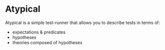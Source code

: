 
# Atypical

Atypical is a simple test-runner that allows you to describe tests in terms of:

- expectations & predicates
- hypotheses
- theories composed of hypotheses

